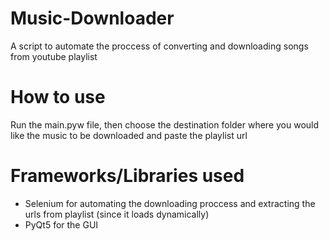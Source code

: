 # Music-Downloader
A script to automate the proccess of converting and downloading songs from youtube playlist

# How to use
Run the main.pyw file, then choose the destination folder where you would like the music to be downloaded and paste the playlist url
# Frameworks/Libraries used

* Selenium for automating the downloading proccess and extracting the urls from playlist (since it loads dynamically)
* PyQt5 for the GUI
